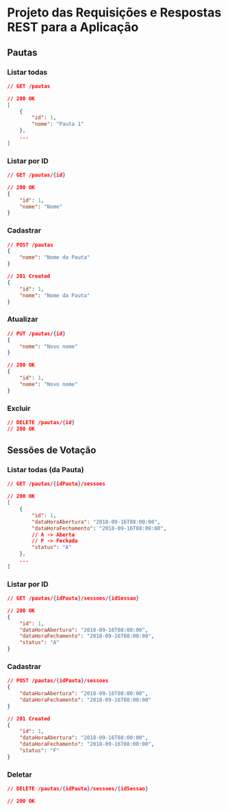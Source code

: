 # Projeto das Requisições e Respostas REST para a Aplicação

## Pautas

### Listar todas

```json
// GET /pautas

// 200 OK
[
	{
		"id": 1,
		"nome": "Pauta 1"
	},
	...
]
```

### Listar por ID

```json
// GET /pautas/{id}

// 200 OK
{
	"id": 1,
	"nome": "Nome"
}
```

### Cadastrar

```json
// POST /pautas
{
	"nome": "Nome da Pauta"
}

// 201 Created
{
	"id": 1,
	"nome": "Nome da Pauta"
}
```

### Atualizar

```json
// PUT /pautas/{id}
{
	"nome": "Novo nome"
}

// 200 OK
{
	"id": 1,
	"nome": "Novo nome"
}
```

### Excluir

```json
// DELETE /pautas/{id}
// 200 OK
```

## Sessões de Votação

### Listar todas (da Pauta)

```json
// GET /pautas/{idPauta}/sessoes

// 200 OK
[
	{
		"id": 1,
		"dataHoraAbertura": "2018-09-16T08:00:00",
		"dataHoraFechamento": "2018-09-16T08:00:00",
		// A -> Aberta
		// F -> Fechada
		"status": "A"
	},
	...
]
```

### Listar por ID

```json
// GET /pautas/{idPauta}/sessoes/{idSessao}

// 200 OK
{
	"id": 1,
	"dataHoraAbertura": "2018-09-16T08:00:00",
	"dataHoraFechamento": "2018-09-16T08:00:00",
	"status": "A"
}
```

### Cadastrar

```json
// POST /pautas/{idPauta}/sessoes
{
	"dataHoraAbertura": "2018-09-16T08:00:00",
	"dataHoraFechamento": "2018-09-16T08:00:00"
}

// 201 Created
{
	"id": 1,
	"dataHoraAbertura": "2018-09-16T08:00:00",
	"dataHoraFechamento": "2018-09-16T08:00:00",
	"status": "F"
}
```

### Deletar

```json
// DELETE /pautas/{idPauta}/sessoes/{idSessao}

// 200 OK
```
